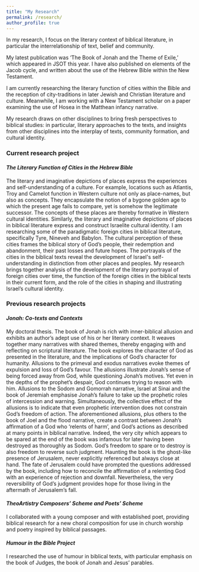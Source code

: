 ```yaml
---
title: "My Research"
permalink: /research/
author_profile: true
---
```


In my research, I focus on the literary context of biblical literature, in particular the interrelationship of text, belief and community. 

My latest publication was ‘The Book of Jonah and the Theme of Exile,’ which appeared in JSOT this year. I have also published on elements of the Jacob cycle, and written about the use of the Hebrew Bible within the New Testament. 

I am currently researching the literary function of cities within the Bible and the reception of city-traditions in later Jewish and Christian literature and culture. Meanwhile, I am working with a New Testament scholar on a paper examining the use of Hosea in the Matthean infancy narrative. 

My research draws on other disciplines to bring fresh perspectives to biblical studies: in particular, literary approaches to the texts, and insights from other disciplines into the interplay of texts, community formation, and cultural identity.

### Current research project

#### *The Literary Function of Cities in the Hebrew Bible*
The literary and imaginative depictions of places express the experiences and self-understanding of a culture. For example, locations such as Atlantis, Troy and Camelot function in Western culture not only as place-names, but also as concepts. They encapsulate the notion of a bygone golden age to which the present age fails to compare, yet is somehow the legitimate successor. The concepts of these places are thereby formative in Western cultural identities. Similarly, the literary and imaginative depictions of places in biblical literature express and construct Israelite cultural identity. I am researching some of the paradigmatic foreign cities in biblical literature, specifically Tyre, Nineveh and Babylon. The cultural perception of these cities frames the biblical story of God’s people, their redemption and abandonment, their past losses and future hopes. The portrayals of the cities in the biblical texts reveal the development of Israel's self-understanding in distinction from other places and peoples. My research brings together analysis of the development of the literary portrayal of foreign cities over time, the function of the foreign cities in the biblical texts in their current form, and the role of the cities in shaping and illustrating Israel’s cultural identity.

### Previous research projects

#### *Jonah: Co-texts and Contexts*
My doctoral thesis. The book of Jonah is rich with inner-biblical allusion and exhibits an author’s adept use of his or her literary context. It weaves together many narratives with shared themes, thereby engaging with and reflecting on scriptural literature. The book explores the character of God as presented in the literature, and the implications of God’s character for humanity. Allusions to the primeval and exodus narratives evoke themes of expulsion and loss of God’s favour. The allusions illustrate Jonah’s sense of being forced away from God, while questioning Jonah’s motives. Yet even in the depths of the prophet’s despair, God continues trying to reason with him. Allusions to the Sodom and Gomorrah narrative, Israel at Sinai and the book of Jeremiah emphasise Jonah’s failure to take up the prophetic roles of intercession and warning. Simultaneously, the collective effect of the allusions is to indicate that even prophetic intervention does not constrain God’s freedom of action. The aforementioned allusions, plus others to the book of Joel and the flood narrative, create a contrast between Jonah’s affirmation of a God who ‘relents of harm’, and God’s actions as described at many points in biblical narrative. Indeed, the very city which appears to be spared at the end of the book was infamous for later having been destroyed as thoroughly as Sodom. God’s freedom to spare or to destroy is also freedom to reverse such judgment. Haunting the book is the ghost-like presence of Jerusalem, never explicitly referenced but always close at hand. The fate of Jerusalem could have prompted the questions addressed by the book, including how to reconcile the affirmation of a relenting God with an experience of rejection and downfall. Nevertheless, the very reversibility of God’s judgment provides hope for those living in the aftermath of Jerusalem’s fall.


#### *TheoArtistry Composers’ Scheme and Poets’ Scheme*
I collaborated with a young composer and with established poet, providing biblical research for a new choral composition for use in church worship and poetry inspired by biblical passages.


#### *Humour in the Bible Project*
I researched the use of humour in biblical texts, with particular emphasis on the book of Judges, the book of Jonah and Jesus’ parables.
